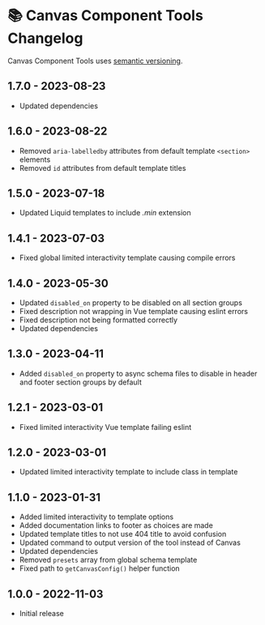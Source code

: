 # 📚 Canvas Component Tools Changelog

Canvas Component Tools uses [semantic versioning](https://semver.org/).

## 1.7.0 - 2023-08-23

* Updated dependencies

## 1.6.0 - 2023-08-22

* Removed `aria-labelledby` attributes from default template `<section>` elements
* Removed `id` attributes from default template titles

## 1.5.0 - 2023-07-18

* Updated Liquid templates to include _.min_ extension

## 1.4.1 - 2023-07-03

* Fixed global limited interactivity template causing compile errors

## 1.4.0 - 2023-05-30

* Updated `disabled_on` property to be disabled on all section groups
* Fixed description not wrapping in Vue template causing eslint errors
* Fixed description not being formatted correctly
* Updated dependencies

## 1.3.0 - 2023-04-11

* Added `disabled_on` property to async schema files to disable in header and footer section groups by default

## 1.2.1 - 2023-03-01

* Fixed limited interactivity Vue template failing eslint

## 1.2.0 - 2023-03-01

* Updated limited interactivity template to include class in template

## 1.1.0 - 2023-01-31

* Added limited interactivity to template options
* Added documentation links to footer as choices are made
* Updated template titles to not use 404 title to avoid confusion
* Updated command to output version of the tool instead of Canvas
* Updated dependencies
* Removed `presets` array from global schema template
* Fixed path to `getCanvasConfig()` helper function

## 1.0.0 - 2022-11-03

* Initial release
